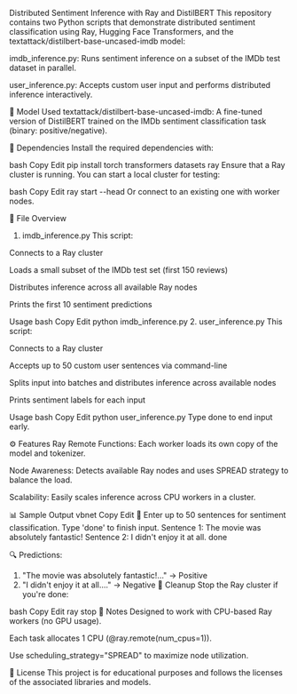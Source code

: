 Distributed Sentiment Inference with Ray and DistilBERT
This repository contains two Python scripts that demonstrate distributed sentiment classification using Ray, Hugging Face Transformers, and the textattack/distilbert-base-uncased-imdb model:

imdb_inference.py: Runs sentiment inference on a subset of the IMDb test dataset in parallel.

user_inference.py: Accepts custom user input and performs distributed inference interactively.

🧠 Model Used
textattack/distilbert-base-uncased-imdb: A fine-tuned version of DistilBERT trained on the IMDb sentiment classification task (binary: positive/negative).

🚀 Dependencies
Install the required dependencies with:

bash
Copy
Edit
pip install torch transformers datasets ray
Ensure that a Ray cluster is running. You can start a local cluster for testing:

bash
Copy
Edit
ray start --head
Or connect to an existing one with worker nodes.

📂 File Overview
1. imdb_inference.py
This script:

Connects to a Ray cluster

Loads a small subset of the IMDb test set (first 150 reviews)

Distributes inference across all available Ray nodes

Prints the first 10 sentiment predictions

Usage
bash
Copy
Edit
python imdb_inference.py
2. user_inference.py
This script:

Connects to a Ray cluster

Accepts up to 50 custom user sentences via command-line

Splits input into batches and distributes inference across available nodes

Prints sentiment labels for each input

Usage
bash
Copy
Edit
python user_inference.py
Type done to end input early.

⚙️ Features
Ray Remote Functions: Each worker loads its own copy of the model and tokenizer.

Node Awareness: Detects available Ray nodes and uses SPREAD strategy to balance the load.

Scalability: Easily scales inference across CPU workers in a cluster.

📊 Sample Output
vbnet
Copy
Edit
📝 Enter up to 50 sentences for sentiment classification. Type 'done' to finish input.
Sentence 1: The movie was absolutely fantastic!
Sentence 2: I didn't enjoy it at all.
done

🔍 Predictions:
 1. "The movie was absolutely fantastic!..." → Positive
 2. "I didn't enjoy it at all...." → Negative
🧹 Cleanup
Stop the Ray cluster if you're done:

bash
Copy
Edit
ray stop
📌 Notes
Designed to work with CPU-based Ray workers (no GPU usage).

Each task allocates 1 CPU (@ray.remote(num_cpus=1)).

Use scheduling_strategy="SPREAD" to maximize node utilization.

📄 License
This project is for educational purposes and follows the licenses of the associated libraries and models.
